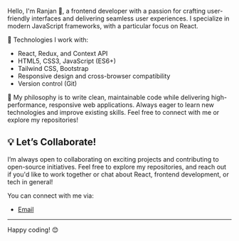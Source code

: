 Hello, I'm Ranjan  👋, a frontend developer with a passion for crafting user-friendly interfaces and delivering seamless user experiences. I specialize in modern JavaScript frameworks, with a particular focus on React.

🔧 Technologies I work with:
- React, Redux, and Context API
- HTML5, CSS3, JavaScript (ES6+)
- Tailwind CSS, Bootstrap
- Responsive design and cross-browser compatibility
- Version control (Git)

🌟 My philosophy is to write clean, maintainable code while delivering high-performance, responsive web applications. Always eager to learn new technologies and improve existing skills. Feel free to connect with me or explore my repositories!


## 💡 **Let’s Collaborate!**

I’m always open to collaborating on exciting projects and contributing to open-source initiatives. Feel free to explore my repositories, and reach out if you'd like to work together or chat about React, frontend development, or tech in general!

You can connect with me via:
- [Email](ranjan89175947@gmail.com)

---

Happy coding! 😊
